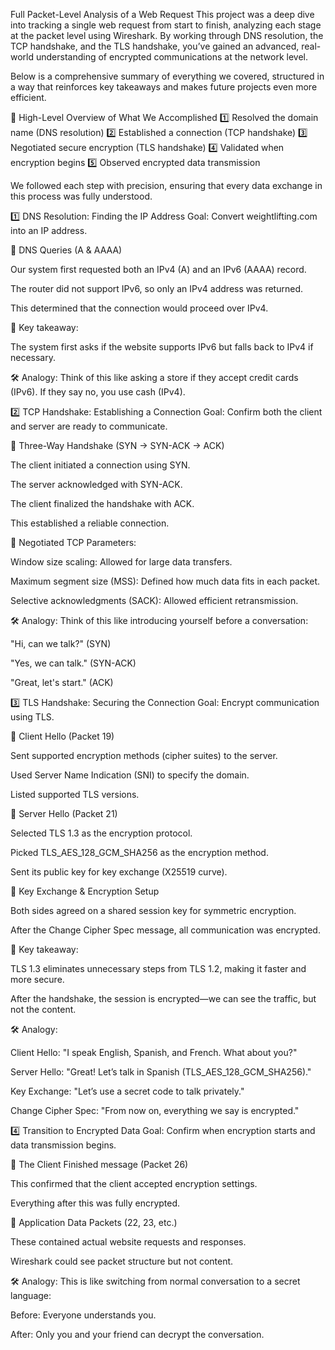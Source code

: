  Full Packet-Level Analysis of a Web Request
This project was a deep dive into tracking a single web request from start to finish, analyzing each stage at the packet level using Wireshark. By working through DNS resolution, the TCP handshake, and the TLS handshake, you’ve gained an advanced, real-world understanding of encrypted communications at the network level.

Below is a comprehensive summary of everything we covered, structured in a way that reinforces key takeaways and makes future projects even more efficient.

📌 High-Level Overview of What We Accomplished
1️⃣ Resolved the domain name (DNS resolution)
2️⃣ Established a connection (TCP handshake)
3️⃣ Negotiated secure encryption (TLS handshake)
4️⃣ Validated when encryption begins
5️⃣ Observed encrypted data transmission

We followed each step with precision, ensuring that every data exchange in this process was fully understood.

1️⃣ DNS Resolution: Finding the IP Address
Goal: Convert weightlifting.com into an IP address.

🔹 DNS Queries (A & AAAA)

Our system first requested both an IPv4 (A) and an IPv6 (AAAA) record.

The router did not support IPv6, so only an IPv4 address was returned.

This determined that the connection would proceed over IPv4.

🔹 Key takeaway:

The system first asks if the website supports IPv6 but falls back to IPv4 if necessary.

🛠️ Analogy:
Think of this like asking a store if they accept credit cards (IPv6). If they say no, you use cash (IPv4).

2️⃣ TCP Handshake: Establishing a Connection
Goal: Confirm both the client and server are ready to communicate.

🔹 Three-Way Handshake (SYN → SYN-ACK → ACK)

The client initiated a connection using SYN.

The server acknowledged with SYN-ACK.

The client finalized the handshake with ACK.

This established a reliable connection.

🔹 Negotiated TCP Parameters:

Window size scaling: Allowed for large data transfers.

Maximum segment size (MSS): Defined how much data fits in each packet.

Selective acknowledgments (SACK): Allowed efficient retransmission.

🛠️ Analogy:
Think of this like introducing yourself before a conversation:

"Hi, can we talk?" (SYN)

"Yes, we can talk." (SYN-ACK)

"Great, let's start." (ACK)

3️⃣ TLS Handshake: Securing the Connection
Goal: Encrypt communication using TLS.

🔹 Client Hello (Packet 19)

Sent supported encryption methods (cipher suites) to the server.

Used Server Name Indication (SNI) to specify the domain.

Listed supported TLS versions.

🔹 Server Hello (Packet 21)

Selected TLS 1.3 as the encryption protocol.

Picked TLS_AES_128_GCM_SHA256 as the encryption method.

Sent its public key for key exchange (X25519 curve).

🔹 Key Exchange & Encryption Setup

Both sides agreed on a shared session key for symmetric encryption.

After the Change Cipher Spec message, all communication was encrypted.

🔹 Key takeaway:

TLS 1.3 eliminates unnecessary steps from TLS 1.2, making it faster and more secure.

After the handshake, the session is encrypted—we can see the traffic, but not the content.

🛠️ Analogy:

Client Hello: "I speak English, Spanish, and French. What about you?"

Server Hello: "Great! Let’s talk in Spanish (TLS_AES_128_GCM_SHA256)."

Key Exchange: "Let’s use a secret code to talk privately."

Change Cipher Spec: "From now on, everything we say is encrypted."

4️⃣ Transition to Encrypted Data
Goal: Confirm when encryption starts and data transmission begins.

🔹 The Client Finished message (Packet 26)

This confirmed that the client accepted encryption settings.

Everything after this was fully encrypted.

🔹 Application Data Packets (22, 23, etc.)

These contained actual website requests and responses.

Wireshark could see packet structure but not content.

🛠️ Analogy:
This is like switching from normal conversation to a secret language:

Before: Everyone understands you.

After: Only you and your friend can decrypt the conversation.

